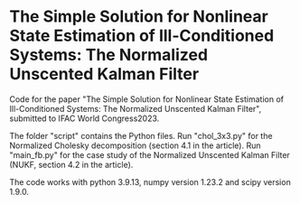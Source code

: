 # The Simple Solution for Nonlinear State Estimation of Ill-Conditioned Systems: The Normalized Unscented Kalman Filter

Code for the paper "The Simple Solution for Nonlinear State Estimation of Ill-Conditioned Systems: The Normalized Unscented Kalman Filter", submitted to IFAC World Congress2023.

The folder "script" contains the Python files. Run "chol_3x3.py" for the Normalized Cholesky decomposition (section 4.1 in the article). Run "main_fb.py" for the case study of the Normalized Unscented Kalman Filter (NUKF, section 4.2 in the article).

The code works with python 3.9.13, numpy version 1.23.2 and scipy version 1.9.0.